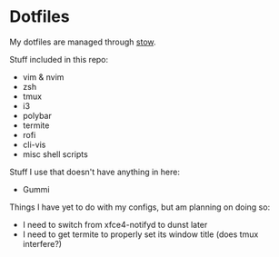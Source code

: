# Dotfiles

My dotfiles are managed through [stow](https://www.gnu.org/software/stow/).

Stuff included in this repo:
* vim & nvim
* zsh
* tmux
* i3
* polybar
* termite
* rofi
* cli-vis
* misc shell scripts

Stuff I use that doesn't have anything in here:
* Gummi

Things I have yet to do with my configs, but am planning on doing so:
* I need to switch from xfce4-notifyd to dunst later
* I need to get termite to properly set its window title (does tmux interfere?)

